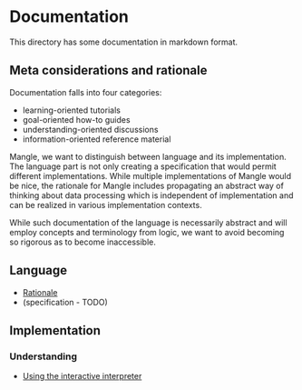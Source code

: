 # Documentation

This directory has some documentation in markdown format.

## Meta considerations and rationale

Documentation falls into four categories:

- learning-oriented tutorials
- goal-oriented how-to guides
- understanding-oriented discussions
- information-oriented reference material

Mangle, we want to distinguish between language and its implementation.
The language part is not only creating a specification that would permit
different implementations. While multiple implementations of Mangle would be
nice, the rationale for Mangle includes propagating an abstract way of thinking
about data processing which is independent of implementation and can be
realized in various implementation contexts.

While such documentation of the language is necessarily abstract and will
employ concepts and terminology from logic, we want to avoid becoming so
rigorous as to become inaccessible.

## Language

- [Rationale](rationale.md)
- (specification - TODO)

## Implementation

### Understanding

- [Using the interactive interpreter](using_the_interpreter.md)

